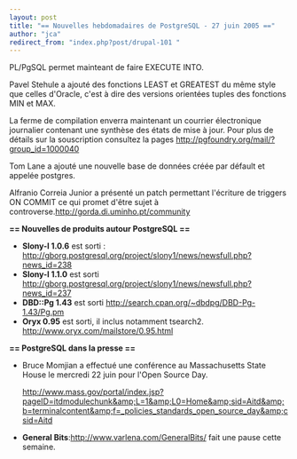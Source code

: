```yaml
---
layout: post
title: "== Nouvelles hebdomadaires de PostgreSQL - 27 juin 2005 =="
author: "jca"
redirect_from: "index.php?post/drupal-101 "
---
```




PL/PgSQL permet mainteant de faire EXECUTE INTO.

<p>

Pavel Stehule a ajouté des fonctions LEAST et GREATEST du même style que celles d'Oracle, c'est à dire des versions orientées tuples des fonctions MIN et MAX.

</p>

<p>

La ferme de compilation enverra maintenant un courrier électronique journalier contenant une synthèse des états de mise à jour. Pour plus de détails sur la souscription consultez la pages <a href="http://pgfoundry.org/mail/?group_id=1000040">http://pgfoundry.org/mail/?group_id=1000040</a>

</p>

<p>

Tom Lane a ajouté une nouvelle base de données créée par défault et appelée postgres.

</p>

<p>

Alfranio Correia Junior a présenté un patch permettant l'écriture de triggers ON COMMIT ce qui promet d'être sujet à controverse.<a href="http://gorda.di.uminho.pt/community">http://gorda.di.uminho.pt/community</a>

</p>

<p><strong>== Nouvelles de produits autour PostgreSQL ==</strong></p>

<ul>

<li><strong>Slony-I 1.0.6</strong> est sorti : <a href="http://gborg.postgresql.org/project/slony1/news/newsfull.php?news_id=238">http://gborg.postgresql.org/project/slony1/news/newsfull.php?news_id=238</a></li>

<li><strong>Slony-I 1.1.0</strong> est sorti <a href="http://gborg.postgresql.org/project/slony1/news/newsfull.php?news_id=237">http://gborg.postgresql.org/project/slony1/news/newsfull.php?news_id=237</a></li>

<li><strong>DBD::Pg 1.43</strong> est sorti <a href="http://search.cpan.org/%7Edbdpg/DBD-Pg-1.43/Pg.pm">http://search.cpan.org/~dbdpg/DBD-Pg-1.43/Pg.pm</a></li>

<li><strong>Oryx 0.95</strong> est sorti, il inclus notamment tsearch2. <a href="http://www.oryx.com/mailstore/0.95.html">http://www.oryx.com/mailstore/0.95.html</a></li>

</ul>

<p><strong>== PostgreSQL dans la presse ==</strong></p>

<ul>

<li>Bruce Momjian a effectué une conférence au Massachusetts State House le mercredi 22 juin  pour l'Open Source Day.

<a href="http://www.mass.gov/portal/index.jsp?pageID=itdmodulechunk&amp;L=1&amp;L0=Home&amp;sid=Aitd&amp;b=terminalcontent&amp;f=_policies_standards_open_source_day&amp;csid=Aitd">http://www.mass.gov/portal/index.jsp?pageID=itdmodulechunk&amp;L=1&amp;L0=Home&amp;sid=Aitd&amp;b=terminalcontent&amp;f=_policies_standards_open_source_day&amp;csid=Aitd</a>

</li>

<li><strong>General Bits</strong>:<a href="http://www.varlena.com/GeneralBits/">http://www.varlena.com/GeneralBits/</a> fait une pause cette semaine.

</li>

</ul>